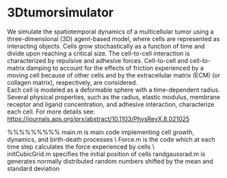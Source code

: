 # 3Dtumorsimulator
We simulate the spatiotemporal dynamics of a multicellular tumor using a three-dimensional 
(3D) agent-based model, where cells are represented as interacting objects. 
Cells grow stochastically as a function of time and divide upon reaching a critical size. 
The cell-to-cell interaction is characterized by repulsive and adhesive forces. 
Cell-to-cell and cell-to-matrix damping to account for 
the effects of friction experienced by a moving cell because of other cells and by the 
extracellular matrix (ECM) (or collagen matrix), respectively, are considered.  
Each cell is modeled as a deformable sphere with a time-dependent radius. 
Several physical properties, such as the radius, elastic modulus, 
membrane receptor and ligand concentration, and adhesive interaction, characterize each cell.
For more details see: https://journals.aps.org/prx/abstract/10.1103/PhysRevX.8.021025


%%%%%%%%%
main.m is main code implementing cell growth, dynamics, and birth-death processes \\
Force.m is the code which at each time step calculates the force experienced by cells \\  
initCubicGrid.m specifies the initial position of cells 
randgaussrad.m is generates normally distributed random numbers shifted by the mean and standard deviation
